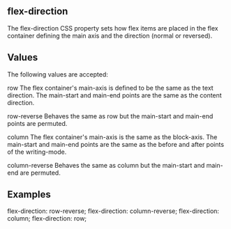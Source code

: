## flex-direction
The flex-direction CSS property sets how flex items are placed in the flex container defining the main axis and the direction (normal or reversed).

## Values

The following values are accepted:

row
The flex container's main-axis is defined to be the same as the text direction. The main-start and main-end points are the same as the content 
direction.

row-reverse
Behaves the same as row but the main-start and main-end points are permuted.

column
The flex container's main-axis is the same as the block-axis. The main-start and main-end points are the same as the before and after points of the writing-mode.

column-reverse
Behaves the same as column but the main-start and main-end are permuted.

## Examples

flex-direction: row-reverse;
flex-direction: column-reverse;
flex-direction: column;
flex-direction: row;